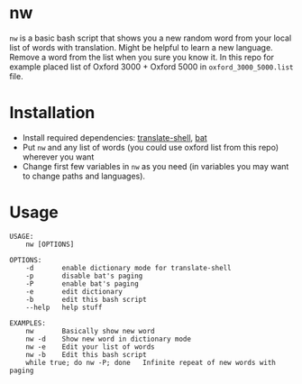 # nw
`nw` is a basic bash script that shows you a new random word from your local list of words with translation. Might be helpful to learn a new language. Remove a word from the list when you sure you know it. In this repo for example placed list of Oxford 3000 + Oxford 5000 in `oxford_3000_5000.list` file.


# Installation 
- Install required dependencies: [translate-shell](https://github.com/soimort/translate-shell), [bat](https://github.com/sharkdp/bat)
- Put `nw` and any list of words (you could use oxford list from this repo) wherever you want
- Change first few variables in `nw` as you need (in variables you may want to change paths and languages).


# Usage
```
USAGE:
    nw [OPTIONS]

OPTIONS:
    -d	     enable dictionary mode for translate-shell
    -p	     disable bat's paging
    -P	     enable bat's paging
    -e	     edit dictionary
    -b	     edit this bash script
    --help   help stuff

EXAMPLES:
    nw       Basically show new word
    nw -d    Show new word in dictionary mode
    nw -e    Edit your list of words
    nw -b    Edit this bash script
    while true; do nw -P; done   Infinite repeat of new words with paging
```
